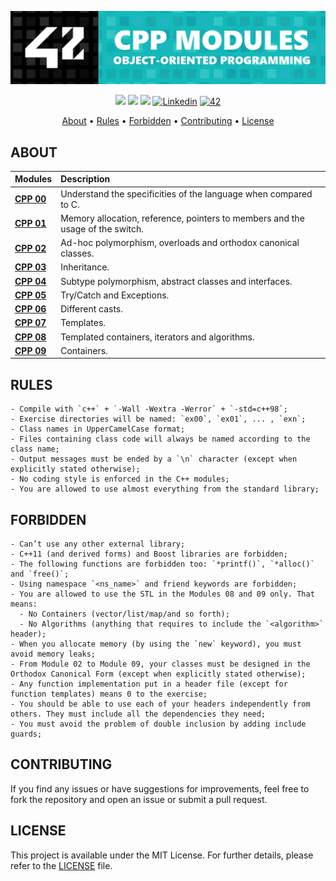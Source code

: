<p align="center">
  <img src="https://github.com/jotavare/jotavare/blob/main/42/banners/piscine_and_common_core/github_piscine_and_common_core_banner_cpp.png">
</p>

<p align="center">
	<img src="https://img.shields.io/badge/status-finished-success?color=%2312bab9&style=flat-square"/>
	<img src="https://img.shields.io/github/languages/top/jotavare/cpp_modules?color=%2312bab9&style=flat-square" />
	<img src="https://img.shields.io/github/last-commit/jotavare/cpp_modules?color=%2312bab9&style=flat-square" />
	<a href='https://www.linkedin.com/in/jotavare' target="_blank"><img alt='Linkedin' src='https://img.shields.io/badge/LinkedIn-blue?style=flat-square'/></a>
	<a href='https://profile.intra.42.fr/users/jotavare' target="_blank"><img alt='42' src='https://img.shields.io/badge/Porto-100000?style=flat-square&logo=42&logoColor=white&labelColor=000000&color=000000'/></a>
</p>

<p align="center">
	<a href="#about">About</a> •
	<a href="#rules">Rules</a> •
	<a href="forbidden">Forbidden</a> •
	<a href="#contributing">Contributing</a> •
	<a href="#license">License</a>
</p>

## ABOUT
| Modules | Description |
| :-- | :-- |
| **[CPP 00](https://github.com/jotavare/cpp_modules/tree/main/cpp_modules)** | Understand the specificities of the language when compared to C. |
| **[CPP 01](https://github.com/jotavare/cpp_modules/tree/main/cpp_modules)** | Memory allocation, reference, pointers to members and the usage of the switch. |
| **[CPP 02](https://github.com/jotavare/cpp_modules/tree/main/cpp_modules)** | Ad-hoc polymorphism, overloads and orthodox canonical classes. |
| **[CPP 03](https://github.com/jotavare/cpp_modules/tree/main/cpp_modules)** | Inheritance. |
| **[CPP 04](https://github.com/jotavare/cpp_modules/tree/main/cpp_modules)** | Subtype polymorphism, abstract classes and interfaces. |
| **[CPP 05](https://github.com/jotavare/cpp_modules/tree/main/cpp_modules)** | Try/Catch and Exceptions. |
| **[CPP 06](https://github.com/jotavare/cpp_modules/tree/main/cpp_modules)** | Different casts. |
| **[CPP 07](https://github.com/jotavare/cpp_modules/tree/main/cpp_modules)** | Templates. |
| **[CPP 08](https://github.com/jotavare/cpp_modules/tree/main/cpp_modules)** | Templated containers, iterators and algorithms. |
| **[CPP 09](https://github.com/jotavare/cpp_modules/tree/main/cpp_modules)** | Containers. |

## RULES
```
- Compile with `c++` + `-Wall -Wextra -Werror` + `-std=c++98`;
- Exercise directories will be named: `ex00`, `ex01`, ... , `exn`;
- Class names in UpperCamelCase format;
- Files containing class code will always be named according to the class name;
- Output messages must be ended by a `\n` character (except when explicitly stated otherwise);
- No coding style is enforced in the C++ modules;
- You are allowed to use almost everything from the standard library;
```

## FORBIDDEN
```
- Can’t use any other external library;
- C++11 (and derived forms) and Boost libraries are forbidden;
- The following functions are forbidden too: `*printf()`, `*alloc()` and `free()`;
- Using namespace `<ns_name>` and friend keywords are forbidden;
- You are allowed to use the STL in the Modules 08 and 09 only. That means:
  - No Containers (vector/list/map/and so forth);
  - No Algorithms (anything that requires to include the `<algorithm>` header);
- When you allocate memory (by using the `new` keyword), you must avoid memory leaks;
- From Module 02 to Module 09, your classes must be designed in the Orthodox Canonical Form (except when explicitly stated otherwise);
- Any function implementation put in a header file (except for function templates) means 0 to the exercise;
- You should be able to use each of your headers independently from others. They must include all the dependencies they need;
- You must avoid the problem of double inclusion by adding include guards;
```

## CONTRIBUTING

If you find any issues or have suggestions for improvements, feel free to fork the repository and open an issue or submit a pull request.

## LICENSE

This project is available under the MIT License. For further details, please refer to the [LICENSE](https://github.com/jotavare/cpp_modules/blob/master/LICENSE) file.
